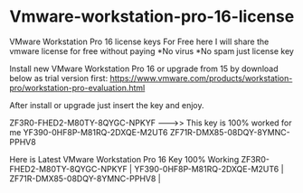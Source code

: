 # Vmware-workstation-pro-16-license
VMware Workstation Pro 16 license keys For Free here I will share the vmware license for free without paying
*No virus *No spam just license key

Install new VMware Workstation Pro 16 or upgrade from 15 by download below as trial version first: https://www.vmware.com/products/workstation-pro/workstation-pro-evaluation.html

After install or upgrade just insert the key and enjoy.

ZF3R0-FHED2-M80TY-8QYGC-NPKYF --->> This key is 100% worked for me YF390-0HF8P-M81RQ-2DXQE-M2UT6 ZF71R-DMX85-08DQY-8YMNC-PPHV8

Here is Latest VMware Workstation Pro 16 Key 100% Working 
 ZF3R0-FHED2-M80TY-8QYGC-NPKYF  | 
 YF390-0HF8P-M81RQ-2DXQE-M2UT6  | 
 ZF71R-DMX85-08DQY-8YMNC-PPHV8  |
